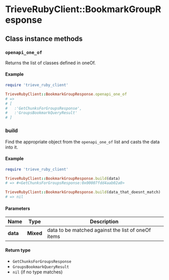 # TrieveRubyClient::BookmarkGroupResponse

## Class instance methods

### `openapi_one_of`

Returns the list of classes defined in oneOf.

#### Example

```ruby
require 'trieve_ruby_client'

TrieveRubyClient::BookmarkGroupResponse.openapi_one_of
# =>
# [
#   :'GetChunksForGroupsResponse',
#   :'GroupsBookmarkQueryResult'
# ]
```

### build

Find the appropriate object from the `openapi_one_of` list and casts the data into it.

#### Example

```ruby
require 'trieve_ruby_client'

TrieveRubyClient::BookmarkGroupResponse.build(data)
# => #<GetChunksForGroupsResponse:0x00007fdd4aab02a0>

TrieveRubyClient::BookmarkGroupResponse.build(data_that_doesnt_match)
# => nil
```

#### Parameters

| Name | Type | Description |
| ---- | ---- | ----------- |
| **data** | **Mixed** | data to be matched against the list of oneOf items |

#### Return type

- `GetChunksForGroupsResponse`
- `GroupsBookmarkQueryResult`
- `nil` (if no type matches)

